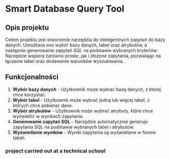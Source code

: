 # Smart Database Query Tool

## Opis projektu

Celem projektu jest stworzenie narzędzia do inteligentnych zapytań do bazy danych. Umożliwia ono wybór bazy danych, tabel oraz atrybutów, a następnie generowanie zapytań SQL na podstawie wybranych kryteriów. Narzędzie wspiera zarówno proste, jak i złożone zapytania, pozwalając na łączenie tabel oraz dodawanie warunków wyszukiwania.

## Funkcjonalności

1. **Wybór bazy danych** - Użytkownik może wybrać bazę danych, z której chce korzystać.
2. **Wybór tabel** - Użytkownik może wybrać jedną lub więcej tabel, z których chce pobierać dane.
3. **Wybór atrybutów** - Użytkownik może wybrać atrybuty, które chce wyświetlić w wynikach zapytania.
4. **Generowanie zapytań SQL** - Narzędzie automatycznie generuje zapytania SQL na podstawie wybranych tabel i atrybutów.
5. **Wyświetlanie wyników** - Wyniki zapytania są wyświetlane w formie tabeli.

### project carried out at a technical school
